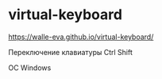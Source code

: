 # virtual-keyboard

https://walle-eva.github.io/virtual-keyboard/

Переключение клавиатуры Ctrl Shift

ОС Windows

